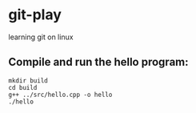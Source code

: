 # git-play
learning git on linux

## Compile and run the hello program:
   ```
   mkdir build
   cd build
   g++ ../src/hello.cpp -o hello
   ./hello
   ```
